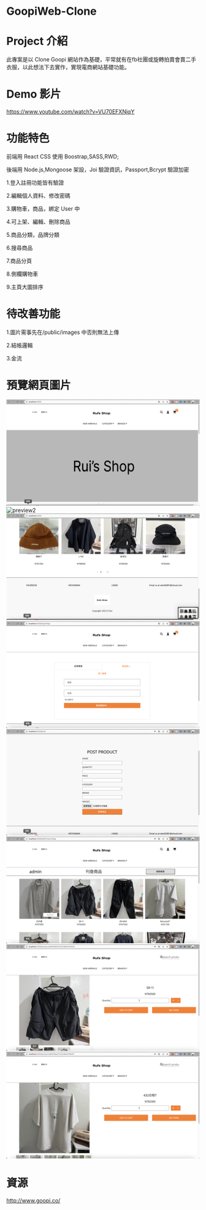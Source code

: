 # GoopiWeb-Clone

# Project 介紹

此專案是以 Clone Goopi 網站作為基礎，平常就有在fb社團或旋轉拍賣會賣二手衣服，以此想法下去實作，實現電商網站基礎功能。

#

# Demo 影片

https://www.youtube.com/watch?v=VU70EFXNjqY

#

# 功能特色

前端用 React CSS 使用 Boostrap,SASS,RWD;

後端用 Node.js,Mongoose 架設，Joi 驗證資訊，Passport,Bcrypt 驗證加密

1.登入註冊功能皆有驗證

2.編輯個人資料、修改密碼

3.購物車，商品，綁定 User 中

4.可上架、編輯、刪除商品

5.商品分類，品牌分類

6.搜尋商品

7.商品分頁

8.側欄購物車

9.主頁大圖排序

#

# 待改善功能

1.圖片需事先在/public/images 中否則無法上傳

2.結帳邏輯

3.金流

#

# 預覽網頁圖片

![preview1](./client/public/images/preview1.png)
![preview2](./client/public/images/preview2.png)
![preview3](./client/public/images/preview3.png)
![preview4](./client/public/images/preview4.png)
![preview5](./client/public/images/preview5.png)
![preview6](./client/public/images/preview6.png)
![preview7](./client/public/images/preview7.png)
![preview8](./client/public/images/preview8.png)

#

# 資源

http://www.goopi.co/
